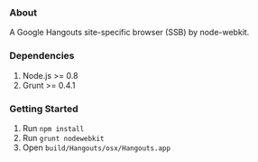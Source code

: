 ### About

A Google Hangouts site-specific browser (SSB) by node-webkit.

### Dependencies

1. Node.js >= 0.8
2. Grunt >= 0.4.1

### Getting Started

1. Run `npm install`
1. Run `grunt nodewebkit`
2. Open `build/Hangouts/osx/Hangouts.app`

